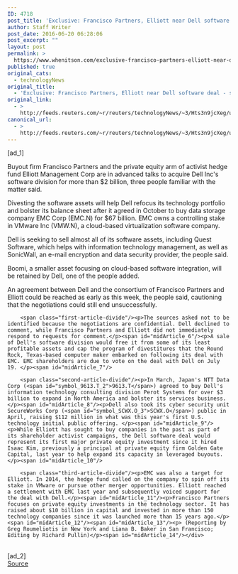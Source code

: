 ```yaml
---
ID: 4718
post_title: 'Exclusive: Francisco Partners, Elliott near Dell software deal &#8211; sources'
author: Staff Writer
post_date: 2016-06-20 06:28:06
post_excerpt: ""
layout: post
permalink: >
  https://www.whenitson.com/exclusive-francisco-partners-elliott-near-dell-software-deal-sources/
published: true
original_cats:
  - technologyNews
original_title:
  - 'Exclusive: Francisco Partners, Elliott near Dell software deal - sources'
original_link:
  - >
    http://feeds.reuters.com/~r/reuters/technologyNews/~3/Hts3n9jcXeg/us-dellsoftware-m-a-franciscopartners-idUSKCN0Z609F
canonical_url:
  - >
    http://feeds.reuters.com/~r/reuters/technologyNews/~3/Hts3n9jcXeg/us-dellsoftware-m-a-franciscopartners-idUSKCN0Z609F
---
```

 [ad_1]
<br><div id="articleText">
<span id="midArticle_start"/>

<span id="midArticle_0"/><span class="focusParagraph" readability="5"><p><span class="articleLocatio&lt;/span&gt;n">Buyout firm Francisco Partners and the private equity arm of activist hedge fund Elliott Management Corp are in advanced talks to acquire Dell Inc's software division for more than $2 billion, three people familiar with the matter said.</span></p></span><span id="midArticle_1"/><p>Divesting the software assets will help Dell refocus its technology portfolio and bolster its balance sheet after it agreed in October to buy data storage company EMC Corp (<span id="symbol_EMC.N_0">EMC.N</span>) for $67 billion. EMC owns a controlling stake in VMware Inc (<span id="symbol_VMW.N_1">VMW.N</span>), a cloud-based virtualization software company.</p><span id="midArticle_2"/><p>Dell is seeking to sell almost all of its software assets, including Quest Software, which helps with information technology management, as well as SonicWall, an e-mail encryption and data security provider, the people said.</p><span id="midArticle_3"/><p>Boomi, a smaller asset focusing on cloud-based software integration, will be retained by Dell, one of the people added.</p><span id="midArticle_4"/><p>An agreement between Dell and the consortium of Francisco Partners and Elliott could be reached as early as this week, the people said, cautioning that the negotiations could still end unsuccessfully. </p><span id="midArticle_5"/>
        
        <span class="first-article-divide"/><p>The sources asked not to be identified because the negotiations are confidential. Dell declined to comment, while Francisco Partners and Elliott did not immediately respond to requests for comment.</p><span id="midArticle_6"/><p>A sale of Dell's software division would free it from some of its least profitable assets and cap the program of divestitures that the Round Rock, Texas-based computer maker embarked on following its deal with EMC. EMC shareholders are due to vote on the deal with Dell on July 19. </p><span id="midArticle_7"/>
        
        <span class="second-article-divide"/><p>In March, Japan's NTT Data Corp (<span id="symbol_9613.T_2">9613.T</span>) agreed to buy Dell's information technology consulting division Perot Systems for over $3 billion to expand in North America and bolster its services business.</p><span id="midArticle_8"/><p>Dell also took its cyber security unit SecureWorks Corp (<span id="symbol_SCWX.O_3">SCWX.O</span>) public in April, raising $112 million in what was this year's first U.S. technology initial public offering. </p><span id="midArticle_9"/><p>While Elliott has sought to buy companies in the past as part of its shareholder activist campaigns, the Dell software deal would represent its first major private equity investment since it hired Isaac Kim, previously a principal at private equity firm Golden Gate Capital, last year to help expand its capacity in leveraged buyouts.</p><span id="midArticle_10"/>
        
        <span class="third-article-divide"/><p>EMC was also a target for Elliott. In 2014, the hedge fund called on the company to spin off its stake in VMware or pursue other merger opportunities. Elliott reached a settlement with EMC last year and subsequently voiced support for the deal with Dell.</p><span id="midArticle_11"/><p>Francisco Partners focuses on private equity investments in the technology sector. It has raised about $10 billion in capital and invested in more than 150 technology companies since it was launched more than 15 years ago.</p><span id="midArticle_12"/><span id="midArticle_13"/><p> (Reporting by Greg Roumeliotis in New York and Liana B. Baker in San Francisco; Editing by Richard Pullin)</p><span id="midArticle_14"/></div>
<br>[ad_2]
<br><a href="http://feeds.reuters.com/~r/reuters/technologyNews/~3/Hts3n9jcXeg/us-dellsoftware-m-a-franciscopartners-idUSKCN0Z609F">Source </a>